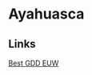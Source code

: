 # Ayahuasca
## Links
[Best GDD EUW](https://www.youtube.com/watch?v=dQw4w9WgXcQ&ab_channel=RickAstley)

